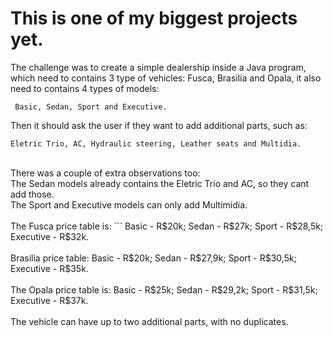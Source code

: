 # This is one of my biggest projects yet.
The challenge was to create a simple dealership inside a Java program, which need to contains 3 type of vehicles: Fusca, Brasilia and Opala, it also need to contains 4 types of models: 
```
 Basic, Sedan, Sport and Executive.
 ```
Then it should ask the user if they want to add additional parts, such as:
```
Eletric Trio, AC, Hydraulic steering, Leather seats and Multidia.
```
<br>
There was a couple of extra observations too:
<br>
The Sedan models already contains the Eletric Trio and AC, so they cant add those.
<br>
The Sport and Executive models can only add Multimidia.
<br>
<br>
The Fusca price table is: 
```
Basic - R$20k;
Sedan - R$27k; 
Sport - R$28,5k;
Executive - R$32k. 
<br>
<br>
Brasilia price table: Basic - R$20k; Sedan - R$27,9k; Sport - R$30,5k; Executive - R$35k.
<br>
<br>
The Opala price table is: 
Basic - R$25k; Sedan - R$29,2k; Sport - R$31,5k; Executive - R$37k.
<br>
<br>
The vehicle can have up to two additional parts, with no duplicates.

